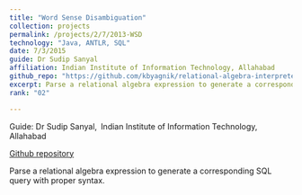 ```yaml
---
title: "Word Sense Disambiguation"
collection: projects
permalink: /projects/2/7/2013-WSD
technology: "Java, ANTLR, SQL"
date: 7/3/2015
guide: Dr Sudip Sanyal
affiliation: Indian Institute of Information Technology, Allahabad
github_repo: "https://github.com/kbyagnik/relational-algebra-interpreter-using-antlr-v4"
excerpt: Parse a relational algebra expression to generate a corresponding SQL query with proper syntax.
rank: "02"

---
```


Guide: Dr Sudip Sanyal,&ensp;Indian Institute of Information Technology, Allahabad

[Github repository](https://github.com/kbyagnik/relational-algebra-interpreter-using-antlr-v4)

Parse a relational algebra expression to generate a corresponding SQL query with proper syntax.
